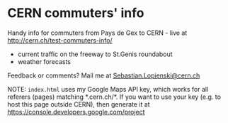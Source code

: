 # CERN commuters' info

Handy info for commuters from Pays de Gex to CERN - live at http://cern.ch/test-commuters-info/
* current traffic on the freeway to St.Genis roundabout
* weather forecasts

Feedback or comments? Mail me at Sebastian.Lopienski@cern.ch

NOTE: `index.html` uses my Google Maps API key, which works for all referers (pages) matching \*.cern.ch/\*. If you want to use your key (e.g. to host this page outside CERN), then generate it at https://console.developers.google.com/project
